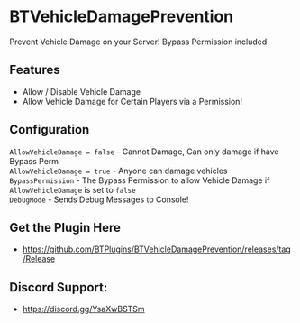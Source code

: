 # BTVehicleDamagePrevention
Prevent Vehicle Damage on your Server! Bypass Permission included!

## Features 
- Allow / Disable Vehicle Damage
- Allow Vehicle Damage for Certain Players via a Permission!

## Configuration
``AllowVehicleDamage = false`` - Cannot Damage, Can only damage if have Bypass Perm <br/>
``AllowVehicleDamage = true`` - Anyone can damage vehicles <br/>
``BypassPermission`` - The Bypass Permission to allow Vehicle Damage if ``AllowVehicleDamage`` is set to ``false``<br/>
``DebugMode`` - Sends Debug Messages to Console!<br/>

## Get the Plugin Here
- https://github.com/BTPlugins/BTVehicleDamagePrevention/releases/tag/Release

## Discord Support: 
- https://discord.gg/YsaXwBSTSm

